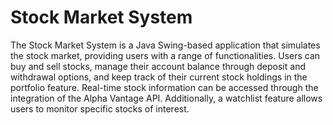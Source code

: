 # Stock Market System
The Stock Market System is a Java Swing-based application that simulates the stock market, providing users with a range of functionalities. Users can buy and sell stocks, manage their account balance through deposit and withdrawal options, and keep track of their current stock holdings in the portfolio feature. Real-time stock information can be accessed through the integration of the Alpha Vantage API. Additionally, a watchlist feature allows users to monitor specific stocks of interest.




